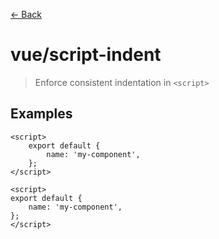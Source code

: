 [&#x2190; Back](./)
# vue/script-indent

> Enforce consistent indentation in ```<script>```
 

## Examples

<code-highlight>
 
<div slot="correct">

```vue
<script>
    export default {
        name: 'my-component',
    };
</script>
```

</div>

 
<div slot="incorrect">

```vue
<script>
export default {
    name: 'my-component',
};
</script>
```

</div>

 
</code-highlight>

